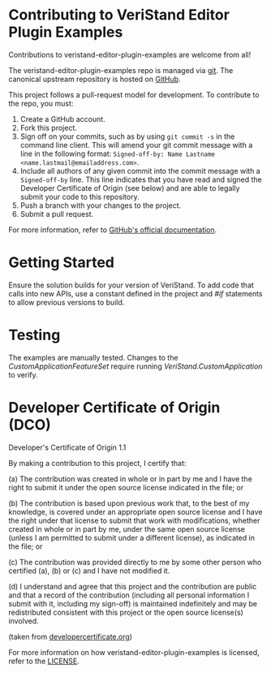 # Contributing to VeriStand Editor Plugin Examples

Contributions to veristand-editor-plugin-examples are welcome from all!

The veristand-editor-plugin-examples repo is managed via [git](https://git-scm.com). The canonical upstream
repository is hosted on [GitHub](https://github.com/ni/veristand-editor-plugin-examples/).

This project follows a pull-request model for development. To contribute to the repo, you must:
1. Create a GitHub account.
1. Fork this project.
1. Sign off on your commits, such as by using `git commit -s` in the command line client. This will amend your git commit message with a line in the following format: `Signed-off-by: Name Lastname <name.lastmail@emailaddress.com>`.
1. Include all authors of any given commit into the commit message with a `Signed-off-by` line. This line indicates that you have read and signed the Developer Certificate of Origin (see below) and are able to legally submit your code to this repository.
1. Push a branch with your changes to the project.
1. Submit a pull request.

For more information, refer to [GitHub's official documentation](https://help.github.com/articles/using-pull-requests/).

# Getting Started

Ensure the solution builds for your version of VeriStand. To add code that calls into new APIs, use a constant defined in the project and *#if* statements to allow previous versions to build.

# Testing

The examples are manually tested. Changes to the *CustomApplicationFeatureSet* require running *VeriStand.CustomApplication* to verify.

# Developer Certificate of Origin (DCO)

   Developer's Certificate of Origin 1.1

   By making a contribution to this project, I certify that:

   (a) The contribution was created in whole or in part by me and I
       have the right to submit it under the open source license
       indicated in the file; or

   (b) The contribution is based upon previous work that, to the best
       of my knowledge, is covered under an appropriate open source
       license and I have the right under that license to submit that
       work with modifications, whether created in whole or in part
       by me, under the same open source license (unless I am
       permitted to submit under a different license), as indicated
       in the file; or

   (c) The contribution was provided directly to me by some other
       person who certified (a), (b) or (c) and I have not modified
       it.

   (d) I understand and agree that this project and the contribution
       are public and that a record of the contribution (including all
       personal information I submit with it, including my sign-off) is
       maintained indefinitely and may be redistributed consistent with
       this project or the open source license(s) involved.

(taken from [developercertificate.org](https://developercertificate.org/))

For more information on how veristand-editor-plugin-examples is licensed, refer to the [LICENSE](https://github.com/ni/veristand-editor-plugin-examples/blob/master/LICENSE).
